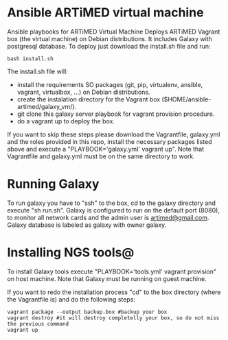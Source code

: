 # Ansible ARTiMED virtual machine
Ansible playbooks for ARTiMED Virtual Machine
Deploys ARTiMED Vagrant box (the virtual machine) on Debian distributions. It includes Galaxy with postgresql database. To deploy just download the install.sh file and run:
```
bash install.sh
```

The install.sh file will:
 - install the requirements SO packages (git, pip, virtualenv, ansible, vagrant, virtualbox, ...) on Debian distributions.
 - create the instalation directory for the Vagrant box ($HOME/ansible-artimed/galaxy_vm/).
 - git clone this galaxy server playbook for vagrant provision procedure.
 - do a vagrant up to deploy the box.
 
If you want to skip these steps please download the Vagrantfile, galaxy.yml and the roles provided in this repo, install the necessary packages listed above and execute a "PLAYBOOK='galaxy.yml' vagrant up". Note that Vagrantfile and galaxy.yml must be on the same directory to work.

# Running Galaxy
To run galaxy you have to "ssh" to the box, cd to the galaxy directory and execute "sh run.sh". Galaxy is configured to run on the default port (8080), to monitor all network cards and the admin user is artimed@gmail.com. Galaxy database is labeled as galaxy with owner galaxy.

# Installing NGS tools@
To install Galaxy tools execute "PLAYBOOK='tools.yml' vagrant provision" on host machine. Note that Galaxy must be running on guest machine. 

If you want to redo the installation process "cd" to the box directory (where the Vagrantfile is) and do the following steps:
```
vagrant package --output backup.box #backup your box
vagrant destroy #it will destroy completelly your box, so do not miss the previous command
vagrant up
```
